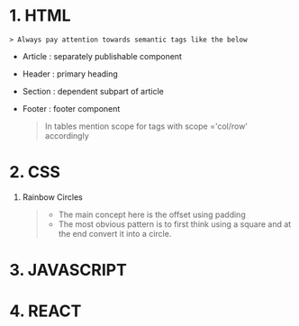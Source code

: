 # 1. HTML
    > Always pay attention towards semantic tags like the below
 - Article : separately publishable component
  - Header : primary heading
  - Section : dependent subpart of article
  - Footer : footer component
     
     > In tables mention scope for <th> tags with scope ='col/row' accordingly
  
# 2. CSS

   1. Rainbow Circles
        
        > - The main concept here is the offset using padding
        > - The most obvious pattern is to first think using a square and at the end convert it into a circle.
        >
# 3. JAVASCRIPT
# 4. REACT